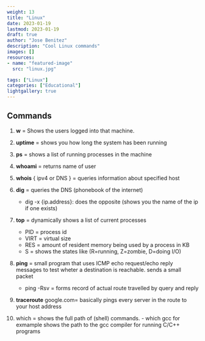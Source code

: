 ```yaml
---
weight: 13
title: "Linux"
date: 2023-01-19
lastmod: 2023-01-19
draft: true
author: "Jose Benitez"
description: "Cool Linux commands"
images: []
resources:
- name: "featured-image"
  src: "linux.jpg"

tags: ["Linux"]
categories: ["Educational"]
lightgallery: true
---
```


## Commands
  1) **w**  = Shows the users logged into that machine.
  2) **uptime** = shows you how long the system has been running
  3) **ps** = shows a list of running processes in the machine
  4) **whoami** = returns name of user
  5) **whois** { ipv4 or DNS } = queries information about specified host 
  6) **dig** = queries the DNS (phonebook of the internet)
     - dig -x {ip.address}: does the opposite (shows you the name of the ip if one exists)
  7) **top** = dynamically shows a list of current processes
     - PID = process id
     - VIRT = virtual size
     - RES  = amount of resident memory being used by a process in KB 
     - S = shows the states like (R=running, Z=zombie, D=doing I/O)

  8) **ping** = small program that uses ICMP echo request/echo reply messages to test wheter a destination is reachable. sends a small packet 
     - ping -Rsv <hostname> = forms record of actual route travelled by query and reply
  9) **traceroute** google.com= basically pings every server in the route to your host address
  10) which = shows the full path of (shell) commands.
    - which gcc for exmample shows the path to the gcc compiler for running C/C++ programs  

